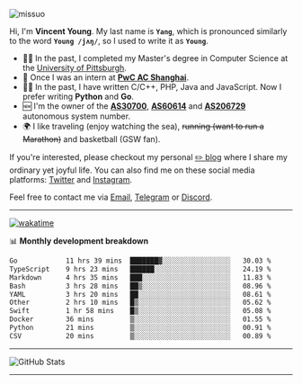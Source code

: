 <p align="left"> <img src="https://komarev.com/ghpvc/?username=missuo&label=Profile%20views&color=0e75b6&style=flat" alt="missuo" /> </p>


Hi, I'm **Vincent Young**. My last name is **`Yang`**, which is pronounced similarly to the word **`Young /jʌŋ/`**, so I used to write it as **`Young`**. 

-  👨‍🎓 In the past, I completed my Master's degree in Computer Science at the [University of Pittsburgh](https://www.pitt.edu).
-  💼 Once I was an intern at **[PwC AC Shanghai](https://www.linkedin.com/company/pwc-ac-shanghai/)**.
-  👨‍💻 In the past, I have written C/C++, PHP, Java and JavaScript. Now I prefer writing **Python** and **Go**.
-  🆕 I'm the owner of the **[AS30700](https://bgp.tools/as/30700)**, **[AS60614](https://bgp.tools/as/60614)** and **[AS206729](https://bgp.tools/as/206729)** autonomous system number.
-  🌍 I like traveling (enjoy watching the sea), ~~running (want to run a Marathon)~~ and basketball (GSW fan).

If you're interested, please checkout my personal [✏️ blog](https://missuo.me/) where I share my ordinary yet joyful life. You can also find me on these social media platforms: [Twitter](https://twitter.com/m1ssuo) and [Instagram](https://www.instagram.com/missuo.me).

Feel free to contact me via <a href="mailto:me@owo.nz">Email</a>, [Telegram](https://t.me/missuo) or [Discord](https://discordapp.com/users/missuo#7448).

-------

[![wakatime](https://wakatime.com/badge/user/c13cd961-40ca-417a-afb6-1f9ea8ac295c.svg)](https://wakatime.com/@missuo)

📊 **Monthly development breakdown**
<!--START_SECTION:waka-->

```txt
Go            11 hrs 39 mins  ███████▓░░░░░░░░░░░░░░░░░   30.03 %
TypeScript    9 hrs 23 mins   ██████░░░░░░░░░░░░░░░░░░░   24.19 %
Markdown      4 hrs 35 mins   ███░░░░░░░░░░░░░░░░░░░░░░   11.83 %
Bash          3 hrs 28 mins   ██▒░░░░░░░░░░░░░░░░░░░░░░   08.96 %
YAML          3 hrs 20 mins   ██░░░░░░░░░░░░░░░░░░░░░░░   08.61 %
Other         2 hrs 10 mins   █▒░░░░░░░░░░░░░░░░░░░░░░░   05.62 %
Swift         1 hr 58 mins    █▒░░░░░░░░░░░░░░░░░░░░░░░   05.08 %
Docker        36 mins         ▒░░░░░░░░░░░░░░░░░░░░░░░░   01.55 %
Python        21 mins         ▒░░░░░░░░░░░░░░░░░░░░░░░░   00.91 %
CSV           20 mins         ▒░░░░░░░░░░░░░░░░░░░░░░░░   00.89 %
```

<!--END_SECTION:waka-->

-------

![GitHub Stats](https://github-readme-stats-opal-alpha-76.vercel.app/api?username=missuo&show_icons=true&theme=transparent)

-------

